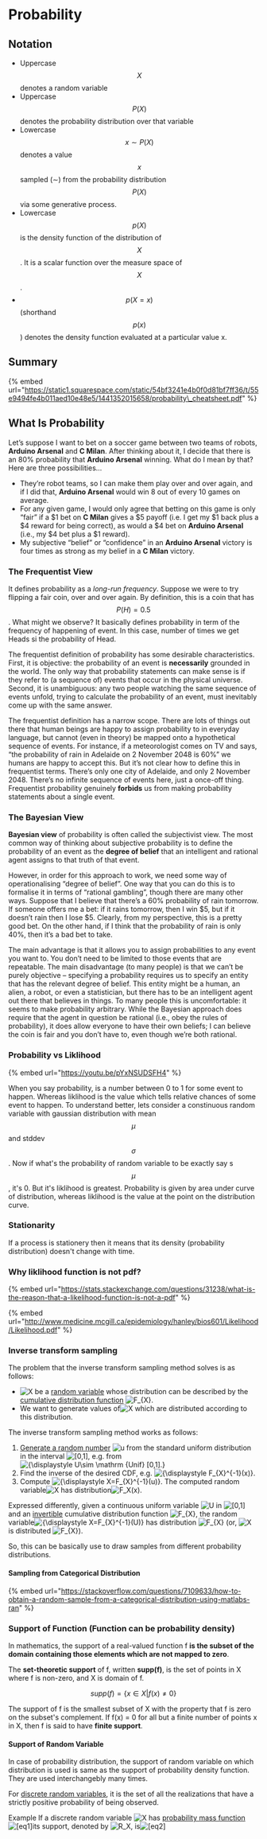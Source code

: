 # Probability

## Notation

* Uppercase $$X$$ denotes a random variable
* Uppercase $$P(X)$$ denotes the probability distribution over that variable
* Lowercase $$x∼P(X)$$ denotes a value $$x$$ sampled \(∼\) from the probability distribution $$P(X)$$ via some generative process.
* Lowercase $$p(X)$$ is the density function of the distribution of $$X$$. It is a scalar function over the measure space of $$X$$.
* $$p(X=x)$$\(shorthand $$p(x)$$\) denotes the density function evaluated at a particular value x. 

## Summary

{% embed url="https://static1.squarespace.com/static/54bf3241e4b0f0d81bf7ff36/t/55e9494fe4b011aed10e48e5/1441352015658/probability\_cheatsheet.pdf" %}

## What Is Probability

Let’s suppose I want to bet on a soccer game between two teams of robots, **Arduino Arsenal** and **C Milan**. After thinking about it, I decide that there is an 80% probability that **Arduino Arsenal** winning. What do I mean by that? Here are three possibilities…

* They’re robot teams, so I can make them play over and over again, and if I did that, **Arduino Arsenal** would win 8 out of every 10 games on average.
* For any given game, I would only agree that betting on this game is only “fair” if a $1 bet on **C Milan** gives a $5 payoff \(i.e. I get my $1 back plus a $4 reward for being correct\), as would a $4 bet on **Arduino Arsenal** \(i.e., my $4 bet plus a $1 reward\).
* My subjective “belief” or “confidence” in an **Arduino Arsenal** victory is four times as strong as my belief in a **C Milan** victory.

### The Frequentist View

It defines probability as a _long-run frequency_. Suppose we were to try flipping a fair coin, over and over again. By definition, this is a coin that has $$P(H)=0.5$$. What might we observe? It basically defines probability in term of the frequency of happening of event. In this case, number of times we get Heads si the probability of Head. 

The frequentist definition of probability has some desirable characteristics. First, it is objective: the probability of an event is **necessarily** grounded in the world. The only way that probability statements can make sense is if they refer to \(a sequence of\) events that occur in the physical universe. Second, it is unambiguous: any two people watching the same sequence of events unfold, trying to calculate the probability of an event, must inevitably come up with the same answer.

The frequentist definition has a narrow scope. There are lots of things out there that human beings are happy to assign probability to in everyday language, but cannot \(even in theory\) be mapped onto a hypothetical sequence of events. For instance, if a meteorologist comes on TV and says, “the probability of rain in Adelaide on 2 November 2048 is 60%” we humans are happy to accept this. But it’s not clear how to define this in frequentist terms. There’s only one city of Adelaide, and only 2 November 2048. There’s no infinite sequence of events here, just a once-off thing. Frequentist probability genuinely **forbids** us from making probability statements about a single event.

### The Bayesian View

**Bayesian view** of probability is often called the subjectivist view. The most common way of thinking about subjective probability is to define the probability of an event as the **degree of belief** that an intelligent and rational agent assigns to that truth of that event. 

However, in order for this approach to work, we need some way of operationalising “degree of belief”. One way that you can do this is to formalise it in terms of “rational gambling”, though there are many other ways. Suppose that I believe that there’s a 60% probability of rain tomorrow. If someone offers me a bet: if it rains tomorrow, then I win $5, but if it doesn’t rain then I lose $5. Clearly, from my perspective, this is a pretty good bet. On the other hand, if I think that the probability of rain is only 40%, then it’s a bad bet to take.

The main advantage is that it allows you to assign probabilities to any event you want to. You don’t need to be limited to those events that are repeatable. The main disadvantage \(to many people\) is that we can’t be purely objective – specifying a probability requires us to specify an entity that has the relevant degree of belief. This entity might be a human, an alien, a robot, or even a statistician, but there has to be an intelligent agent out there that believes in things. To many people this is uncomfortable: it seems to make probability arbitrary. While the Bayesian approach does require that the agent in question be rational \(i.e., obey the rules of probability\), it does allow everyone to have their own beliefs; I can believe the coin is fair and you don’t have to, even though we’re both rational.

### Probability vs Liklihood

{% embed url="https://youtu.be/pYxNSUDSFH4" %}

When you say probability, is a number between 0 to 1 for some event to happen. Whereas liklihood is the value which tells relative chances of some event to happen. To understand better, lets consider a constinuous random variable with gaussian distribution with mean $$\mu$$ and stddev $$\sigma$$. Now if what's the probability of random variable to be exactly say s $$\mu$$, it's 0. But it's liklihood is greatest. Probability is given by area under curve of distribution, whereas liklihood is the value at the point on the distribution curve. 

### Stationarity 

If a process is stationery then it means that its density \(probability distribution\) doesn't change with time.

### Why liklihood function is not pdf?

{% embed url="https://stats.stackexchange.com/questions/31238/what-is-the-reason-that-a-likelihood-function-is-not-a-pdf" %}

{% embed url="http://www.medicine.mcgill.ca/epidemiology/hanley/bios601/Likelihood/Likelihood.pdf" %}

### Inverse transform sampling

The problem that the inverse transform sampling method solves is as follows:

* ![X](https://wikimedia.org/api/rest_v1/media/math/render/svg/68baa052181f707c662844a465bfeeb135e82bab) be a [random variable](https://en.wikipedia.org/wiki/Random_variable) whose distribution can be described by the [cumulative distribution function](https://en.wikipedia.org/wiki/Cumulative_distribution_function) ![F\_{X}](https://wikimedia.org/api/rest_v1/media/math/render/svg/062f285db773e329f6c270cb6b65fa076996c941).
* We want to generate values of![X](https://wikimedia.org/api/rest_v1/media/math/render/svg/68baa052181f707c662844a465bfeeb135e82bab) which are distributed according to this distribution.

The inverse transform sampling method works as follows:

1. [Generate a random number](https://en.wikipedia.org/wiki/Pseudorandom_number_generator) ![u](https://wikimedia.org/api/rest_v1/media/math/render/svg/c3e6bb763d22c20916ed4f0bb6bd49d7470cffd8) from the standard uniform distribution in the interval ![\[0,1\]](https://wikimedia.org/api/rest_v1/media/math/render/svg/738f7d23bb2d9642bab520020873cccbef49768d), e.g. from ![{\displaystyle U\sim \mathrm {Unif} \[0,1\].}](https://wikimedia.org/api/rest_v1/media/math/render/svg/a9e3cdfcf6e4924900b93b518404f5cc72450b08)
2. Find the inverse of the desired CDF, e.g. ![{\displaystyle F\_{X}^{-1}\(x\)}](https://wikimedia.org/api/rest_v1/media/math/render/svg/d4e3b49252612dfa2bcf7d6a20ba1266a198cce1).
3. Compute ![{\displaystyle X=F\_{X}^{-1}\(u\)}](https://wikimedia.org/api/rest_v1/media/math/render/svg/2c4b8c18425bf8195c62fe4b5777bb79a8c0f38c). The computed random variable![X](https://wikimedia.org/api/rest_v1/media/math/render/svg/68baa052181f707c662844a465bfeeb135e82bab) has distribution![F\_X\(x\)](https://wikimedia.org/api/rest_v1/media/math/render/svg/242727215e028fc47529c5bd7035e88cc0da25e0).

Expressed differently, given a continuous uniform variable ![U](https://wikimedia.org/api/rest_v1/media/math/render/svg/458a728f53b9a0274f059cd695e067c430956025) in ![\[0,1\]](https://wikimedia.org/api/rest_v1/media/math/render/svg/738f7d23bb2d9642bab520020873cccbef49768d) and an [invertible](https://en.wikipedia.org/wiki/Inverse_function) cumulative distribution function ![F\_{X}](https://wikimedia.org/api/rest_v1/media/math/render/svg/062f285db773e329f6c270cb6b65fa076996c941), the random variable![{\displaystyle X=F\_{X}^{-1}\(U\)}](https://wikimedia.org/api/rest_v1/media/math/render/svg/d47e8c0c30eb57acfb6a06cf5a9345483e583192) has distribution ![F\_{X}](https://wikimedia.org/api/rest_v1/media/math/render/svg/062f285db773e329f6c270cb6b65fa076996c941) \(or, ![X](https://wikimedia.org/api/rest_v1/media/math/render/svg/68baa052181f707c662844a465bfeeb135e82bab) is distributed ![F\_{X}](https://wikimedia.org/api/rest_v1/media/math/render/svg/062f285db773e329f6c270cb6b65fa076996c941)\).

So, this can be basically use to draw samples from different probability distributions. 

#### Sampling from Categorical Distribution 

{% embed url="https://stackoverflow.com/questions/7109633/how-to-obtain-a-random-sample-from-a-categorical-distribution-using-matlabs-ran" %}

### Support of Function \(Function can be probability density\)

In mathematics, the support of a real-valued function f **is the subset of the domain containing those elements which are not mapped to zero**.

 The **set-theoretic support** of f, written **supp\(f\)**, is the set of points in X where f is non-zero, and X is domain of f. 

$$
supp(f) = \{x \in X | f(x) \neq 0\}
$$

The support of f is the smallest subset of X with the property that f is zero on the subset's complement. If f\(x\) = 0 for all but a finite number of points x in X, then f is said to have **finite support**.

#### Support of Random Variable

In case of probability distribution, the support of random variable on which distribution is used is same as the support of probability density function. They are used interchangebly many times.  

For [discrete random variables](https://www.statlect.com/glossary/discrete-random-variable), it is the set of all the realizations that have a strictly positive probability of being observed.

Example If a discrete random variable ![X](https://www.statlect.com/images/support-of-a-random-variable__1.png) has [probability mass function](https://www.statlect.com/glossary/probability-mass-function)![\[eq1\]](https://www.statlect.com/images/support-of-a-random-variable__2.png)its support, denoted by ![R\_X](https://www.statlect.com/images/support-of-a-random-variable__3.png), is![\[eq2\]](https://www.statlect.com/images/support-of-a-random-variable__4.png)

